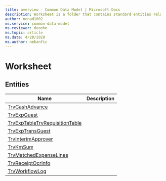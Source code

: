 ```yaml
---
title: overview - Common Data Model | Microsoft Docs
description: Worksheet is a folder that contains standard entities related to the Common Data Model.
author: nenad1002
ms.service: common-data-model
ms.reviewer: deonhe
ms.topic: article
ms.date: 4/20/2020
ms.author: nebanfic
---
```


# Worksheet


## Entities

|Name|Description|
|---|---|
|[TrvCashAdvance](TrvCashAdvance.md)||
|[TrvExpGuest](TrvExpGuest.md)||
|[TrvExpTableTrvRequisitionTable](TrvExpTableTrvRequisitionTable.md)||
|[TrvExpTransGuest](TrvExpTransGuest.md)||
|[TrvInterimApprover](TrvInterimApprover.md)||
|[TrvKmSum](TrvKmSum.md)||
|[TrvMatchedExpenseLines](TrvMatchedExpenseLines.md)||
|[TrvReceiptOcrInfo](TrvReceiptOcrInfo.md)||
|[TrvWorkflowLog](TrvWorkflowLog.md)||

